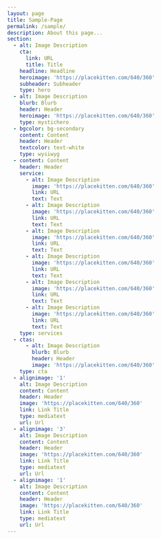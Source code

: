 ```yaml
---
layout: page
title: Sample-Page
permalink: /sample/
description: About this page...
section:
  - alt: Image Description
    cta:
      link: URL
      title: Title
    headline: Headline
    heroimage: 'https://placekitten.com/640/360'
    subheader: Subheader
    type: hero
  - alt: Image Description
    blurb: Blurb
    header: Header
    heroimage: 'https://placekitten.com/640/360'
    type: mystichero
  - bgcolor: bg-secondary
    content: Content
    header: Header
    textcolor: text-white
    type: wysiwyg
  - content: Content
    header: Header
    service:
      - alt: Image Description
        image: 'https://placekitten.com/640/360'
        link: URL
        text: Text
      - alt: Image Description
        image: 'https://placekitten.com/640/360'
        link: URL
        text: Text
      - alt: Image Description
        image: 'https://placekitten.com/640/360'
        link: URL
        text: Text
      - alt: Image Description
        image: 'https://placekitten.com/640/360'
        link: URL
        text: Text
      - alt: Image Description
        image: 'https://placekitten.com/640/360'
        link: URL
        text: Text
      - alt: Image Description
        image: 'https://placekitten.com/640/360'
        link: URL
        text: Text
    type: services
  - ctas:
      - alt: Image Description
        blurb: Blurb
        header: Header
        image: 'https://placekitten.com/640/360'
    type: cta
  - alignimage: '1'
    alt: Image Description
    content: Content
    header: Header
    image: 'https://placekitten.com/640/360'
    link: Link Title
    type: mediatext
    url: Url
  - alignimage: '3'
    alt: Image Description
    content: Content
    header: Header
    image: 'https://placekitten.com/640/360'
    link: Link Title
    type: mediatext
    url: Url
  - alignimage: '1'
    alt: Image Description
    content: Content
    header: Header
    image: 'https://placekitten.com/640/360'
    link: Link Title
    type: mediatext
    url: Url
---
```


